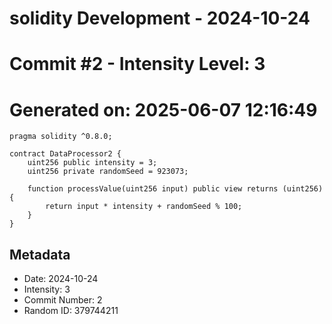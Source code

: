 ﻿# solidity Development - 2024-10-24
# Commit #2 - Intensity Level: 3
# Generated on: 2025-06-07 12:16:49
```solidity
pragma solidity ^0.8.0;

contract DataProcessor2 {
    uint256 public intensity = 3;
    uint256 private randomSeed = 923073;

    function processValue(uint256 input) public view returns (uint256) {
        return input * intensity + randomSeed % 100;
    }
}
```
## Metadata
- Date: 2024-10-24
- Intensity: 3
- Commit Number: 2
- Random ID: 379744211
